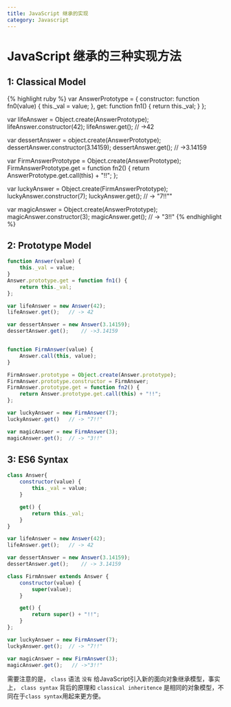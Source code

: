 ```yaml
---
title: JavaScript 继承的实现
category: Javascript
---
```

# JavaScript 继承的三种实现方法

## 1: Classical Model

{% highlight ruby %}
var AnswerPrototype = {
    constructor: function fn0(value) {
        this._val = value;
    },
    get: function fn1() {
        return this._val;
    }
};

var lifeAnswer = Object.create(AnswerPrototype);
lifeAnswer.constructor(42);
lifeAnswer.get();   // ->42

var dessertAnswer = object.create(AnswerPrototype);
dessertAnswer.constructor(3.14159);
dessertAnswer.get();    // ->3.14159


var FirmAnswerPrototype = Object.create(AnswerPrototype);
FirmAnswerPrototype.get = function fn2() {
    return AnswerPrototype.get.call(this) + "!!";
};

var luckyAnswer = Object.create(FirmAnswerPrototype);
luckyAnswer.constructor(7);
luckyAnswer.get();  // -> "7!!""

var magicAnswer = Object.create(AnswerPrototype);
magicAnswer.constructor(3);
magicAnswer.get();  // -> "3!!"
{% endhighlight %}

## 2: Prototype Model

```javascript
function Answer(value) {
    this._val = value;
}
Answer.prototype.get = function fn1() {
    return this._val;
};

var lifeAnswer = new Answer(42);
lifeAnswer.get();   // -> 42

var dessertAnswer = new Answer(3.14159);
dessertAnswer.get();    // ->3.14159


function FirmAnswer(value) {
    Answer.call(this, value);
}

FirmAnswer.prototype = Object.create(Answer.prototype);
FirmAnswer.prototype.constructor = FirmAnswer;
FirmAnswer.prototype.get = function fn2() {
    return Answer.prototype.get.call(this) + "!!";
};

var luckyAnswer = new FirmAnswer(7);
luckyAnswer.get()   // -> "7!!"

var magicAnswer = new FirmAnswer(3);
magicAnswer.get();  // -> "3!!"
```

## 3: ES6 Syntax

```javascript
class Answer{
    constructor(value) {
        this._val = value;
    }

    get() {
        return this._val;
    }
}

var lifeAnswer = new Answer(42);
lifeAnswer.get();   // -> 42

var dessertAnswer = new Answer(3.14159);
dessertAnswer.get();    // -> 3.14159

class FirmAnswer extends Answer {
    constructor(value) {
        super(value);
    }

    get() {
        return super() + "!!";
    }
};

var luckyAnswer = new FirmAnswer(7);
luckyAnswer.get();  // -> "7!!"

var magicAnswer = new FirmAnswer(3);
magicAnswer.get();   // ->"3!!"
```

需要注意的是， `class` 语法 `没有` 给JavaScript引入新的面向对象继承模型，事实上， `class syntax` 背后的原理和 `classical inheritence` 是相同的对象模型，不同在于`class syntax`用起来更方便。